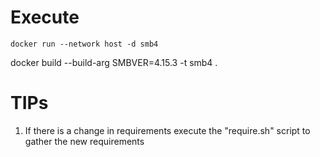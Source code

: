 # Execute
`docker run --network host -d smb4`

docker build --build-arg SMBVER=4.15.3 -t smb4 . 

# TIPs
1. If there is a change in requirements execute the "require.sh" script to gather the new requirements
